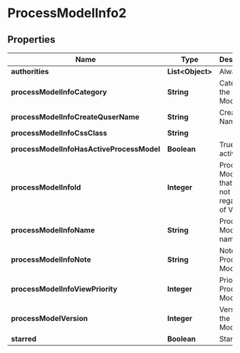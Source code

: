 
# ProcessModelInfo2

## Properties
Name | Type | Description | Notes
------------ | ------------- | ------------- | -------------
**authorities** | **List&lt;Object&gt;** | Always null |  [optional]
**processModelInfoCategory** | **String** | Category of the Process Model |  [optional]
**processModelInfoCreateQuserName** | **String** | Creator&#39;s Name |  [optional]
**processModelInfoCssClass** | **String** |  |  [optional]
**processModelInfoHasActiveProcessModel** | **Boolean** | True if active |  [optional]
**processModelInfoId** | **Integer** | Process Model ID that does not change regardless of Version |  [optional]
**processModelInfoName** | **String** | Process Model name |  [optional]
**processModelInfoNote** | **String** | Note of Process Model |  [optional]
**processModelInfoViewPriority** | **Integer** | Priority of Process Model |  [optional]
**processModelVersion** | **Integer** | Version of the Process Model |  [optional]
**starred** | **Boolean** | Starred |  [optional]



